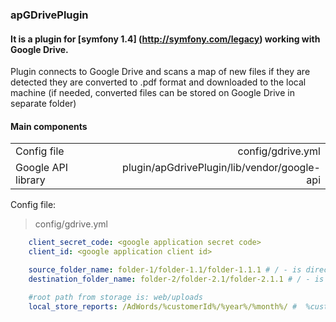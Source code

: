 ### apGDrivePlugin

#### It is a plugin for [symfony 1.4] (http://symfony.com/legacy) working with Google Drive.

Plugin connects to Google Drive and scans a map of new files if they are detected they are converted to .pdf format and downloaded to the local machine (if needed, converted files can be 
stored on Google Drive in separate folder)

#### Main components 

|                       |                                               |
|-----------------------|----------------------------------------------:|
| Config file           |   config/gdrive.yml                           |
| Google API library    |   plugin/apGdrivePlugin/lib/vendor/google-api |


Config file: 

> config/gdrive.yml

```yml
    client_secret_code: <google application secret code>
    client_id: <google application client id>

    source_folder_name: folder-1/folder-1.1/folder-1.1.1 # / - is directory delimiter
    destination_folder_name: folder-2/folder-2.1/folder-2.1.1 # / - is directory delimiter

    #root path from storage is: web/uploads
    local_store_reports: /AdWords/%customerId%/%year%/%month%/ #  %customerId% , %year% and %month% - it's a system tokens
```





